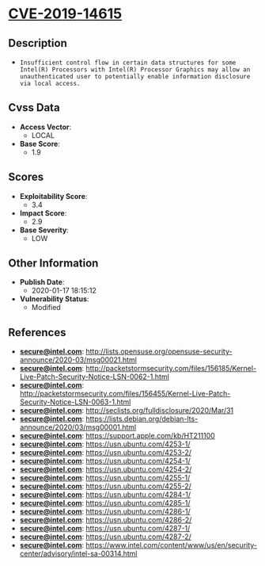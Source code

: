 
# [CVE-2019-14615](http://lists.opensuse.org/opensuse-security-announce/2020-03/msg00021.html)

## Description

- `Insufficient control flow in certain data structures for some Intel(R) Processors with Intel(R) Processor Graphics may allow an unauthenticated user to potentially enable information disclosure via local access.`

## Cvss Data

- **Access Vector**:
  - LOCAL
- **Base Score**:
  - 1.9

## Scores

- **Exploitability Score**:
  - 3.4
- **Impact Score**:
  - 2.9
- **Base Severity**:
  - LOW

## Other Information

- **Publish Date**:
  - 2020-01-17 18:15:12
- **Vulnerability Status**:
  - Modified

## References

- **secure@intel.com**: http://lists.opensuse.org/opensuse-security-announce/2020-03/msg00021.html
- **secure@intel.com**: http://packetstormsecurity.com/files/156185/Kernel-Live-Patch-Security-Notice-LSN-0062-1.html
- **secure@intel.com**: http://packetstormsecurity.com/files/156455/Kernel-Live-Patch-Security-Notice-LSN-0063-1.html
- **secure@intel.com**: http://seclists.org/fulldisclosure/2020/Mar/31
- **secure@intel.com**: https://lists.debian.org/debian-lts-announce/2020/03/msg00001.html
- **secure@intel.com**: https://support.apple.com/kb/HT211100
- **secure@intel.com**: https://usn.ubuntu.com/4253-1/
- **secure@intel.com**: https://usn.ubuntu.com/4253-2/
- **secure@intel.com**: https://usn.ubuntu.com/4254-1/
- **secure@intel.com**: https://usn.ubuntu.com/4254-2/
- **secure@intel.com**: https://usn.ubuntu.com/4255-1/
- **secure@intel.com**: https://usn.ubuntu.com/4255-2/
- **secure@intel.com**: https://usn.ubuntu.com/4284-1/
- **secure@intel.com**: https://usn.ubuntu.com/4285-1/
- **secure@intel.com**: https://usn.ubuntu.com/4286-1/
- **secure@intel.com**: https://usn.ubuntu.com/4286-2/
- **secure@intel.com**: https://usn.ubuntu.com/4287-1/
- **secure@intel.com**: https://usn.ubuntu.com/4287-2/
- **secure@intel.com**: https://www.intel.com/content/www/us/en/security-center/advisory/intel-sa-00314.html
